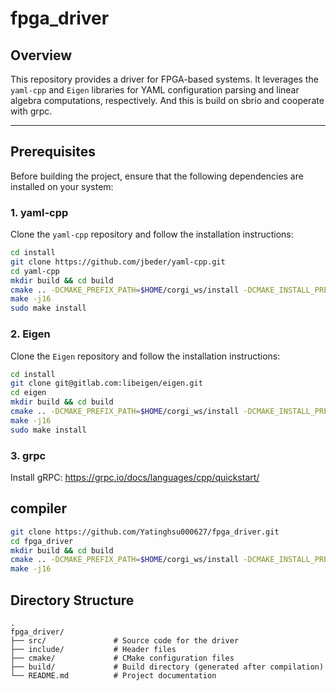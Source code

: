 # fpga_driver

## Overview
This repository provides a driver for FPGA-based systems. It leverages the `yaml-cpp` and `Eigen` libraries for YAML configuration parsing and linear algebra computations, respectively. And this is build on sbrio and cooperate with grpc.

---

## Prerequisites

Before building the project, ensure that the following dependencies are installed on your system:

### 1. **yaml-cpp**
Clone the `yaml-cpp` repository and follow the installation instructions:
```bash
cd install
git clone https://github.com/jbeder/yaml-cpp.git
cd yaml-cpp
mkdir build && cd build
cmake .. -DCMAKE_PREFIX_PATH=$HOME/corgi_ws/install -DCMAKE_INSTALL_PREFIX=$HOME/corgi_ws/install
make -j16
sudo make install
```
### 2. **Eigen**
Clone the `Eigen` repository and follow the installation instructions:
```bash
cd install
git clone git@gitlab.com:libeigen/eigen.git
cd eigen
mkdir build && cd build
cmake .. -DCMAKE_PREFIX_PATH=$HOME/corgi_ws/install -DCMAKE_INSTALL_PREFIX=$HOME/corgi_ws/install
make -j16
sudo make install
```
### 3. **grpc**
Install gRPC: https://grpc.io/docs/languages/cpp/quickstart/  

## compiler
```bash
git clone https://github.com/Yatinghsu000627/fpga_driver.git
cd fpga_driver
mkdir build && cd build
cmake .. -DCMAKE_PREFIX_PATH=$HOME/corgi_ws/install -DCMAKE_INSTALL_PREFIX=$HOME/corgi_ws/install
make -j16
```

## Directory Structure
    .
    fpga_driver/
    ├── src/               # Source code for the driver
    ├── include/           # Header files
    ├── cmake/             # CMake configuration files
    ├── build/             # Build directory (generated after compilation)
    └── README.md          # Project documentation
